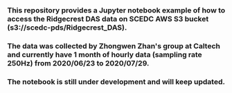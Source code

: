 ### This repository provides a Jupyter notebook example of how to access the Ridgecrest DAS data on SCEDC AWS S3 bucket (s3://scedc-pds/Ridgecrest_DAS). 

### The data was collected by Zhongwen Zhan's group at Caltech and currently have 1 month of hourly data (sampling rate 250Hz) from 2020/06/23 to 2020/07/29. 

### The notebook is still under development and will keep updated.